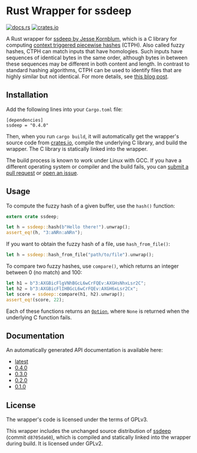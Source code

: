 # Rust Wrapper for ssdeep

[![docs.rs](https://docs.rs/ssdeep/badge.svg)](https://docs.rs/ssdeep)
[![crates.io](https://img.shields.io/crates/v/ssdeep.svg)](https://crates.io/crates/ssdeep)

A Rust wrapper for [ssdeep by Jesse
Kornblum](https://ssdeep-project.github.io/ssdeep/), which is a C library for
computing [context triggered piecewise
hashes](http://dfrws.org/2006/proceedings/12-Kornblum.pdf) (CTPH). Also called
fuzzy hashes, CTPH can match inputs that have homologies. Such inputs have
sequences of identical bytes in the same order, although bytes in between these
sequences may be different in both content and length. In contrast to standard
hashing algorithms, CTPH can be used to identify files that are highly similar
but not identical. For more details, see [this blog
post](https://blog.petrzemek.net/2016/11/01/computing-context-triggered-piecewise-hashes-in-rust/).

## Installation

Add the following lines into your `Cargo.toml` file:
```
[dependencies]
ssdeep = "0.4.0"
```

Then, when you run `cargo build`, it will automatically get the wrapper's
source code from [crates.io](https://crates.io/), compile the underlying C
library, and build the wrapper. The C library is statically linked into the
wrapper.

The build process is known to work under Linux with GCC. If you have a
different operating system or compiler and the build fails, you can
[submit a pull request](https://github.com/s3rvac/ssdeep-rs/pulls) or [open an
issue](https://github.com/s3rvac/ssdeep-rs/issues).

## Usage

To compute the fuzzy hash of a given buffer, use the `hash()` function:
```rust
extern crate ssdeep;

let h = ssdeep::hash(b"Hello there!").unwrap();
assert_eq!(h, "3:aNRn:aNRn");
```

If you want to obtain the fuzzy hash of a file, use `hash_from_file()`:
```rust
let h = ssdeep::hash_from_file("path/to/file").unwrap();
```

To compare two fuzzy hashes, use `compare()`, which returns an integer between
0 (no match) and 100:

```rust
let h1 = b"3:AXGBicFlgVNhBGcL6wCrFQEv:AXGHsNhxLsr2C";
let h2 = b"3:AXGBicFlIHBGcL6wCrFQEv:AXGH6xLsr2Cx";
let score = ssdeep::compare(h1, h2).unwrap();
assert_eq!(score, 22);
```

Each of these functions returns an
[`Option`](https://doc.rust-lang.org/std/option/enum.Option.html), where `None`
is returned when the underlying C function fails.

## Documentation

An automatically generated API documentation is available here:

* [latest](https://docs.rs/ssdeep/)
* [0.4.0](https://docs.rs/ssdeep/0.4.0/ssdeep/)
* [0.3.0](https://docs.rs/ssdeep/0.3.0/ssdeep/)
* [0.2.0](https://docs.rs/ssdeep/0.2.0/ssdeep/)
* [0.1.0](https://docs.rs/ssdeep/0.1.0/ssdeep/)

## License

The wrapper's code is licensed under the terms of GPLv3.

This wrapper includes the unchanged source distribution of
[ssdeep](https://github.com/ssdeep-project/ssdeep/) (commit `d8705da60`),
which is compiled and statically linked into the wrapper during build. It is
licensed under GPLv2.
